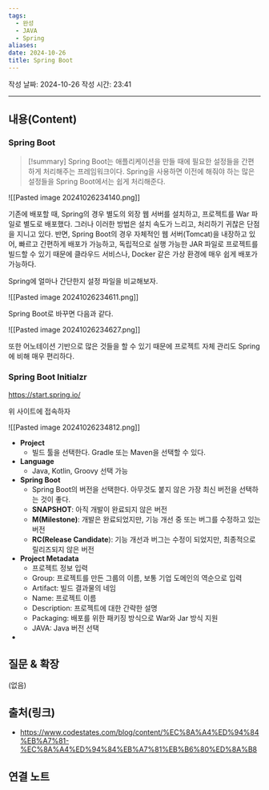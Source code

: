 ```yaml
---
tags:
  - 완성
  - JAVA
  - Spring
aliases: 
date: 2024-10-26
title: Spring Boot
---
```

작성 날짜: 2024-10-26
작성 시간: 23:41


----
## 내용(Content)

### Spring Boot

>[!summary]
>Spring Boot는 애플리케이션을 만들 때에 필요한 설정들을 간편하게 처리해주는 프레임워크이다. Spring을 사용하면 이전에 해줘야 하는 많은 설정들을 Spring Boot에서는 쉽게 처리해준다.


![[Pasted image 20241026234140.png]]

기존에 배포할 때, Spring의 경우 별도의 외장 웹 서버를 설치하고, 프로젝트를 War 파일로 별도로 배포했다. 그러나 이러한 방법은 설치 속도가 느리고, 처리하기 귀찮은 단점을 지니고 있다. 반면, Spring Boot의 경우 자체적인 웹 서버(Tomcat)을 내장하고 있어, 빠르고 간편하게 배포가 가능하고, 독립적으로 실행 가능한 JAR 파일로 프로젝트를 빌드할 수 있기 때문에 클라우드 서비스나, Docker 같은 가상 환경에 매우 쉽게 배포가 가능하다.

Spring에 얼마나 간단한지 설정 파일을 비교해보자.

![[Pasted image 20241026234611.png]]

Spring Boot로 바꾸면 다음과 같다.

![[Pasted image 20241026234627.png]]

또한 어노테이션 기반으로 많은 것들을 할 수 있기 때문에 프로젝트 자체 관리도 Spring에 비해 매우 편리하다.

### Spring Boot Initialzr

https://start.spring.io/

위 사이트에 접속하자

![[Pasted image 20241026234812.png]]

- **Project**
	- 빌드 툴을 선택한다. Gradle 또는 Maven을 선택할 수 있다.
- **Language**
	- Java, Kotlin, Groovy 선택 가능
- **Spring Boot**
	- Spring Boot의 버전을 선택한다. 아무것도 붙지 않은 가장 최신 버전을 선택하는 것이 좋다.
	- **SNAPSHOT**: 아직 개발이 완료되지 않은 버전
	- **M(Milestone)**: 개발은 완료되었지만, 기능 개선 중 또는 버그를 수정하고 있는 버전
	- **RC(Release Candidate**): 기능 개선과 버그는 수정이 되었지만, 최종적으로 릴리즈되지 않은 버전
- **Project Metadata**
	- 프로젝트 정보 입력
	- Group: 프로젝트를 만든 그룹의 이름, 보통 기업 도메인의 역순으로 입력
	- Artifact: 빌드 결과물의 네임
	- Name: 프로젝트 이름
	- Description: 프로젝트에 대한 간략한 설명
	- Packaging: 배포를 위한 패키징 방식으로 War와 Jar 방식 지원
	- JAVA: Java 버전 선택
- 

## 질문 & 확장

(없음)

## 출처(링크)

- https://www.codestates.com/blog/content/%EC%8A%A4%ED%94%84%EB%A7%81-%EC%8A%A4%ED%94%84%EB%A7%81%EB%B6%80%ED%8A%B8

## 연결 노트










